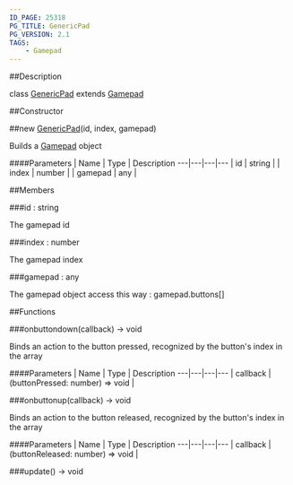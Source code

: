 ```yaml
---
ID_PAGE: 25318
PG_TITLE: GenericPad
PG_VERSION: 2.1
TAGS:
    - Gamepad
---
```

##Description

class [GenericPad](/classes/2.2-alpha/GenericPad) extends [Gamepad](/classes/2.2-alpha/Gamepad)



##Constructor

##new [GenericPad](/classes/2.2-alpha/GenericPad)(id, index, gamepad)

Builds a [Gamepad](/classes/2.2-alpha/Gamepad) object

####Parameters
 | Name | Type | Description
---|---|---|---
 | id | string | 
 | index | number | 
 | gamepad | any | 

##Members

###id : string

The gamepad id

###index : number

The gamepad index

###gamepad : any

The gamepad object access this way : gamepad.buttons[]

##Functions

###onbuttondown(callback) &rarr; void

Binds an action to the button pressed, recognized by the button's index in the array

####Parameters
 | Name | Type | Description
---|---|---|---
 | callback | (buttonPressed: number) =&gt; void | 

###onbuttonup(callback) &rarr; void

Binds an action to the button released, recognized by the button's index in the array

####Parameters
 | Name | Type | Description
---|---|---|---
 | callback | (buttonReleased: number) =&gt; void | 

###update() &rarr; void


